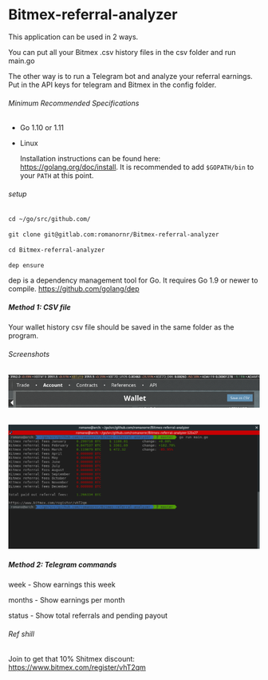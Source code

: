 # Bitmex-referral-analyzer

This application can be used in 2 ways.

You can put all your Bitmex .csv history files in the csv folder and run main.go

The other way is to run a Telegram bot and analyze your referral earnings.
Put in the API keys for telegram and Bitmex in the config folder.
###### Minimum Recommended Specifications

- Go 1.10 or 1.11
* Linux


  Installation instructions can be found here: https://golang.org/doc/install.
  It is recommended to add `$GOPATH/bin` to your `PATH` at this point.

###### setup
``cd ~/go/src/github.com/``

``git clone git@gitlab.com:romanornr/Bitmex-referral-analyzer``

``cd Bitmex-referral-analyzer``

``dep ensure`` 


dep is a dependency management tool for Go. It requires Go 1.9 or newer to compile.
https://github.com/golang/dep

##### Method 1: CSV file
Your wallet history csv file should be saved in the same folder as the program.

###### Screenshots
![alt text](https://github.com/romanornr/Bitmex-referral-analyzer/blob/master/screenshots/save-as-csv.png?raw=true)
<br><br>


![alt text](https://github.com/romanornr/Bitmex-referral-analyzer/blob/master/screenshots/screenshot.png?raw=true)

##### Method 2: Telegram commands
week - Show earnings this week

months - Show earnings per month

status - Show total referrals and pending payout

###### Ref shill
Join to get that 10% Shitmex discount: https://www.bitmex.com/register/vhT2qm


